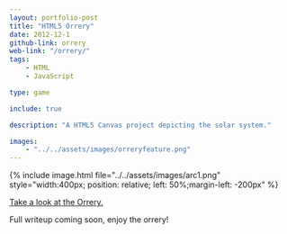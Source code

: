 ```yaml
---
layout: portfolio-post
title: "HTML5 Orrery"
date: 2012-12-1
github-link: orrery
web-link: "/orrery/"
tags: 
    - HTML
    - JavaScript

type: game

include: true

description: "A HTML5 Canvas project depicting the solar system."

images: 
    - "../../assets/images/orreryfeature.png"
---
```


{% include image.html file="../../assets/images/arc1.png" style="width:400px; position: relative; left: 50%;margin-left: -200px" %} 

[Take a look at the Orrery.](https://www.rbill.co.uk/orrery/)

Full writeup coming soon, enjoy the orrery!
